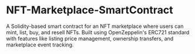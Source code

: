 # NFT-Marketplace-SmartContract
A Solidity-based smart contract for an NFT marketplace where users can mint, list, buy, and resell NFTs. Built using OpenZeppelin's ERC721 standard with features like listing price management, ownership transfers, and marketplace event tracking. 
